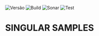 ![Versão](https://img.shields.io/badge/version-0.4.9-lightgrey.svg) ![Build](https://img.shields.io/badge/build-success-brightgreen.svg) ![Sonar](https://img.shields.io/badge/sonar-ok-green.svg) ![Test](https://img.shields.io/badge/test-99%-yellow.svg)

# SINGULAR SAMPLES

